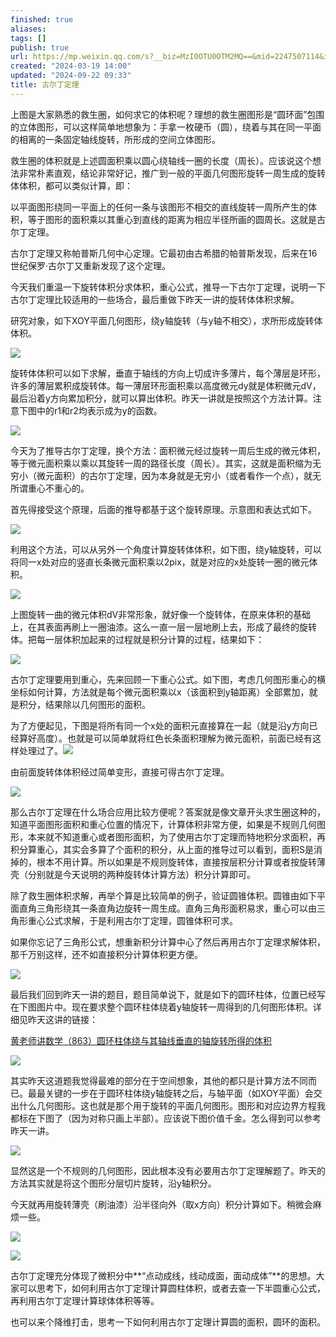 ```yaml
---
finished: true
aliases: 
tags: []
publish: true
url: https://mp.weixin.qq.com/s?__biz=MzI0OTU0OTM2MQ==&mid=2247507114&idx=1&sn=f31469c06e881f7716c8fbcc36aa5d45&chksm=e98d5bf4defad2e2a6cd8ecd654a964712fc12d1495aa2c54bcf45c2a86e7c1b363bfbce44d5&scene=27
created: "2024-03-19 14:00"
updated: "2024-09-22 09:33"
title: 古尔丁定理
---
```


上图是大家熟悉的救生圈，如何求它的体积呢？理想的救生圈图形是“圆环面”包围的立体图形，可以这样简单地想象为：手拿一枚硬币（圆），绕着与其在同一平面的相离的一条固定轴线旋转，所形成的空间立体图形。

救生圈的体积就是上述圆面积乘以圆心绕轴线一圈的长度（周长）。应该说这个想法非常朴素直观，结论非常好记，推广到一般的平面几何图形旋转一周生成的旋转体体积，都可以类似计算，即：

以平面图形绕同一平面上的任何一条与该图形不相交的直线旋转一周所产生的体积，等于图形的面积乘以其重心到直线的距离为相应半径所画的圆周长。这就是古尔丁定理。

古尔丁定理又称帕普斯几何中心定理。它最初由古希腊的帕普斯发现，后来在16世纪保罗·古尔丁又重新发现了这个定理。

今天我们重温一下旋转体积分求体积，重心公式，推导一下古尔丁定理，说明一下古尔丁定理比较适用的一些场合，最后重做下昨天一讲的旋转体体积求解。

研究对象，如下XOY平面几何图形，绕y轴旋转（与y轴不相交），求所形成旋转体体积。

![](https://img.hwenyi.tech/202410061942645.webp)

旋转体体积可以如下求解，垂直于轴线的方向上切成许多薄片，每个薄层是环形，许多的薄层累积成旋转体。每一薄层环形面积乘以高度微元dy就是体积微元dV，最后沿着y方向累加积分，就可以算出体积。昨天一讲就是按照这个方法计算。注意下图中的r1和r2均表示成为y的函数。

![](https://img.hwenyi.tech/202410061942647.webp)

今天为了推导古尔丁定理，换个方法：面积微元经过旋转一周后生成的微元体积，等于微元面积乘以乘以其旋转一周的路径长度（周长）。其实，这就是面积缩为无穷小（微元面积）的古尔丁定理，因为本身就是无穷小（或者看作一个点），就无所谓重心不重心的。

首先得接受这个原理，后面的推导都基于这个旋转原理。示意图和表达式如下。

![](https://img.hwenyi.tech/202410061942648.webp)

利用这个方法，可以从另外一个角度计算旋转体体积，如下图，绕y轴旋转，可以将同一x处对应的竖直长条微元面积乘以2pix，就是对应的x处旋转一圈的微元体积。

![](https://img.hwenyi.tech/202410061942649.webp)

上图旋转一曲的微元体积dV非常形象，就好像一个旋转体，在原来体积的基础上，在其表面再刷上一圈油漆。这么一直一层一层地刷上去，形成了最终的旋转体。把每一层体积加起来的过程就是积分计算的过程，结果如下：

![](https://img.hwenyi.tech/202410061942650.webp)

古尔丁定理要用到重心，先来回顾一下重心公式。如下图，考虑几何图形重心的横坐标如何计算，方法就是每个微元面积乘以x（该面积到y轴距离）全部累加，就是积分，结果除以几何图形的面积。

为了方便起见，下图是将所有同一个x处的面积元直接算在一起（就是沿y方向已经算好高度）。也就是可以简单就将红色长条面积理解为微元面积，前面已经有这样处理过了。![](https://img.hwenyi.tech/202410061942651.webp)

由前面旋转体体积经过简单变形，直接可得古尔丁定理。

![](https://img.hwenyi.tech/202410061942652.webp)

那么古尔丁定理在什么场合应用比较方便呢？答案就是像文章开头求生圈这种的，知道平面图形面积和重心位置的情况下，计算体积非常方便，如果是不规则几何图形，本来就不知道重心或者图形面积，为了使用古尔丁定理而特地积分求面积，再积分算重心，其实会多算了个面积的积分，从上面的推导过可以看到，面积S是消掉的，根本不用计算。所以如果是不规则旋转体，直接按层积分计算或者按旋转薄壳（分别就是今天说明的两种旋转体计算方法）积分计算即可。

除了救生圈体积求解，再举个算是比较简单的例子，验证圆锥体积。圆锥由如下平面直角三角形绕其一条直角边旋转一周生成。直角三角形面积易求，重心可以由三角形重心公式求解，于是利用古尔丁定理，圆锥体积可求。

如果你忘记了三角形公式，想重新积分计算中心了然后再用古尔丁定理求解体积，那千万别这样，还不如直接积分计算体积更方便。

![](https://img.hwenyi.tech/202410061942653.webp)

最后我们回到昨天一讲的题目，题目简单说下，就是如下的圆环柱体，位置已经写在下图图片中。现在要求整个圆环柱体绕着y轴旋转一周得到的几何图形体积。详细见昨天这讲的链接：

[黄老师讲数学（863）圆环柱体绕与其轴线垂直的轴旋转所得的体积](http://mp.weixin.qq.com/s?__biz=MzI0OTU0OTM2MQ==&mid=2247507085&idx=1&sn=04c79b6e40c1e2d54d5db2f60dffa588&chksm=e98d5bd3defad2c53ceca602e408aee3d333741f6cf9525f50c4a4be21011476f30e8ac7748c&scene=21#wechat_redirect)

![](https://img.hwenyi.tech/202410061942654.webp)

其实昨天这道题我觉得最难的部分在于空间想象，其他的都只是计算方法不同而已。最最关键的一步在于圆环柱体绕y轴旋转之后，与轴平面（如XOY平面）会交出什么几何图形。这也就是那个用于旋转的平面几何图形。图形和对应边界方程我都标在下图了（因为对称只画上半部）。应该说下图价值千金。怎么得到可以参考昨天一讲。

![](https://img.hwenyi.tech/202410061942655.webp)

显然这是一个不规则的几何图形，因此根本没有必要用古尔丁定理解题了。昨天的方法其实就是将这个图形分层切片旋转，沿y轴积分。

今天就再用旋转薄壳（刷油漆）沿半径向外（取x方向）积分计算如下。稍微会麻烦一些。

![](https://img.hwenyi.tech/202410061942656.webp)

![](https://img.hwenyi.tech/202410061942657.webp)

古尔丁定理充分体现了微积分中**“点动成线，线动成面，面动成体”**的思想。大家可以思考下，如何利用古尔丁定理计算圆柱体积，或者去查一下半圆重心公式，再利用古尔丁定理计算球体体积等等。

也可以来个降维打击，思考一下如何利用古尔丁定理计算圆的面积，圆环的面积。
